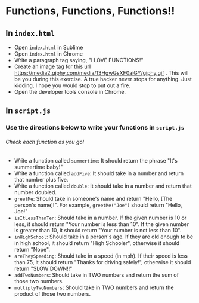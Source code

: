 # Functions, Functions, Functions!!

## In `index.html`
* Open `index.html` in Sublime
* Open `index.html` in Chrome
* Write a paragraph tag saying, "I LOVE FUNCTIONS!"
* Create an image tag for this url https://media2.giphy.com/media/13HgwGsXF0aiGY/giphy.gif . This will be you during this exercise. A true hacker never stops for anything. Just kidding, I hope you would stop to put out a fire.
* Open the developer tools console in Chrome.

## In `script.js`
### Use the directions below to write your functions in `script.js`
###### Check each function as you go!
* Write a function called `summertime`: It should return the phrase "It's summertime baby!"
* Write a function called `addFive`: It should take in a number and return that number plus five.
* Write a function called `double`: It should take in a number and return that number doubled.
* `greetMe`: Should take in someone's name and return "Hello, [The person's name]!". For example, `greetMe("Joe")` should return "Hello, Joe!"
* `isItLessThanTen`: Should take in a number. If the given number is 10 or less, it should return "Your number is less than 10". If the given number is greater than 10, it should return "Your number is not less than 10".
* `inHighSchool`: Should take in a person's age. If they are old enough to be in high school, it should return "High Schooler", otherwise it should return "Nope".
* `areTheySpeeding`: Should take in a speed (in mph). If their speed is less than 75, it should return "Thanks for driving safely!", otherwise it should return "SLOW DOWN!!"
* `addTwoNumbers`: Should take in TWO numbers and return the sum of those two numbers.
* `multiplyTwoNumbers`: Should take in TWO numbers and return the product of those two numbers.

